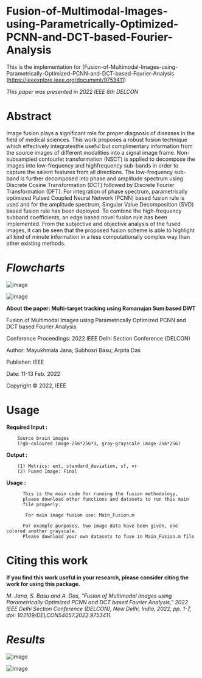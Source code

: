 # Fusion-of-Multimodal-Images-using-Parametrically-Optimized-PCNN-and-DCT-based-Fourier-Analysis

This is the implementation for [Fusion-of-Multimodal-Images-using-Parametrically-Optimized-PCNN-and-DCT-based-Fourier-Analysis (https://ieeexplore.ieee.org/document/9753411)

_This paper was presented in 2022 IEEE 8th DELCON_

# Abstract

Image fusion plays a significant role for proper diagnosis of diseases in the field of medical sciences. This work proposes a robust fusion technique which effectively integratesthe useful but complimentary information from the source images of different modalities into a signal image frame. Non-subsampled contourlet transformation (NSCT) is applied to decompose the images into low-frequency and highfrequency sub-bands in order to capture the salient features from all directions. The low-frequency sub-band is further decomposed into phase and amplitude spectrum using Discrete Cosine Transformation (DCT) followed by Discrete Fourier Transformation (DFT). For integration of phase spectrum, parametrically optimized Pulsed Coupled Neural Network (PCNN) based fusion rule is used and for the amplitude spectrum, Singular Value Decomposition (SVD) based fusion rule has been deployed. To combine the high-frequency subband coefficients, an edge based novel fusion rule has been implemented. From the subjective and objective analysis of the fused images, it can be seen that the proposed fusion scheme is able to highlight all kind of minute information in a less computationally complex way than other existing methods.

# **_Flowcharts_**

![image](https://user-images.githubusercontent.com/81149819/226161024-1bb30ae1-8e90-4297-a390-d4a9fdc0b0cf.png)

![image](https://user-images.githubusercontent.com/81149819/226161030-eb3b17e6-4b13-4e08-b1a3-8a71c4e07144.png)

**About the paper: Multi-target tracking using Ramanujan Sum based DWT**

Fusion of Multimodal Images using Parametrically Optimized PCNN and DCT based Fourier Analysis

Conference Proceedings: 2022 IEEE Delhi Section Conference (DELCON)

Author: Mayukhmala Jana; Subhosri Basu; Arpita Das

Publisher: IEEE

Date: 11-13 Feb. 2022

Copyright © 2022, IEEE

# Usage

**Required Input :**
 
        Source brain images
        (rgb-coloured image-256*256*3, gray-grayscale image-256*256)
 
 **Output :**    

        (1) Metrics: ent, standard_deviation, sf, vr
        (2) Fused Image: Final

 **Usage :**
   
          This is the main code for running the fusion methodology,
          please download other functions and datasets to run this main
          file properly.
          
           For main image fusion use: Main_Fusion.m
          
          For example purposes, two image data have been given, one colored another grayscale.
          Please download your own datasets to fuse in Main_Fusion.m file
          
  # Citing this work

**If you find this work useful in your research, please consider citing the work for using this package.**

_M. Jana, S. Basu and A. Das, "Fusion of Multimodal Images using Parametrically Optimized PCNN and DCT based Fourier Analysis," 2022 IEEE Delhi Section Conference (DELCON), New Delhi, India, 2022, pp. 1-7, doi: 10.1109/DELCON54057.2022.9753411._

# **_Results_**

![image](https://user-images.githubusercontent.com/81149819/226161046-43aeabb5-a7a3-4e61-9806-0854545f9c8e.png)

![image](https://user-images.githubusercontent.com/81149819/226161064-a69983f6-9b68-47e6-a0a1-46b85a635c36.png)
